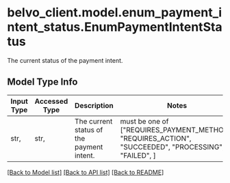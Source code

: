 # belvo_client.model.enum_payment_intent_status.EnumPaymentIntentStatus

The current status of the payment intent. 

## Model Type Info
Input Type | Accessed Type | Description | Notes
------------ | ------------- | ------------- | -------------
str,  | str,  | The current status of the payment intent.  | must be one of ["REQUIRES_PAYMENT_METHOD", "REQUIRES_ACTION", "SUCCEEDED", "PROCESSING", "FAILED", ] 

[[Back to Model list]](../../README.md#documentation-for-models) [[Back to API list]](../../README.md#documentation-for-api-endpoints) [[Back to README]](../../README.md)

